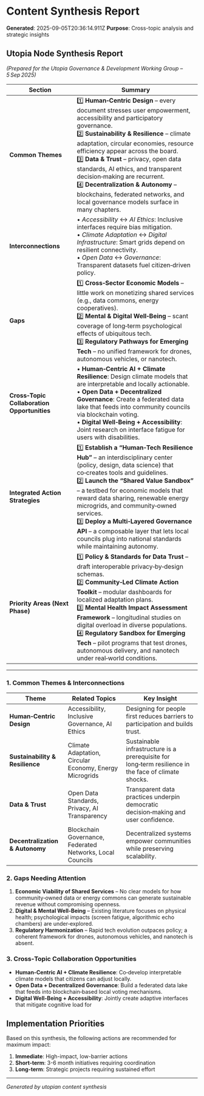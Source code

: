 # Content Synthesis Report

**Generated**: 2025-09-05T20:36:14.911Z
**Purpose**: Cross-topic analysis and strategic insights

## Utopia Node Synthesis Report  
*(Prepared for the Utopia Governance & Development Working Group – 5 Sep 2025)*  

| Section | Summary |
|---------|---------|
| **Common Themes** | 1️⃣ **Human‑Centric Design** – every document stresses user empowerment, accessibility and participatory governance. <br>2️⃣ **Sustainability & Resilience** – climate adaptation, circular economies, resource efficiency appear across the board. <br>3️⃣ **Data & Trust** – privacy, open data standards, AI ethics, and transparent decision‑making are recurrent. <br>4️⃣ **Decentralization & Autonomy** – blockchains, federated networks, and local governance models surface in many chapters. |
| **Interconnections** | • *Accessibility* ↔ *AI Ethics*: Inclusive interfaces require bias mitigation.<br>• *Climate Adaptation* ↔ *Digital Infrastructure*: Smart grids depend on resilient connectivity.<br>• *Open Data* ↔ *Governance*: Transparent datasets fuel citizen‑driven policy. |
| **Gaps** | 1️⃣ **Cross‑Sector Economic Models** – little work on monetizing shared services (e.g., data commons, energy cooperatives). <br>2️⃣ **Mental & Digital Well‑Being** – scant coverage of long‑term psychological effects of ubiquitous tech. <br>3️⃣ **Regulatory Pathways for Emerging Tech** – no unified framework for drones, autonomous vehicles, or nanotech. |
| **Cross‑Topic Collaboration Opportunities** | • **Human‑Centric AI + Climate Resilience**: Design climate models that are interpretable and locally actionable.<br>• **Open Data + Decentralized Governance**: Create a federated data lake that feeds into community councils via blockchain voting.<br>• **Digital Well‑Being + Accessibility**: Joint research on interface fatigue for users with disabilities. |
| **Integrated Action Strategies** | 1️⃣ **Establish a “Human‑Tech Resilience Hub”** – an interdisciplinary center (policy, design, data science) that co‑creates tools and guidelines.<br>2️⃣ **Launch the “Shared Value Sandbox”** – a testbed for economic models that reward data sharing, renewable energy microgrids, and community‑owned services.<br>3️⃣ **Deploy a Multi‑Layered Governance API** – a composable layer that lets local councils plug into national standards while maintaining autonomy. |
| **Priority Areas (Next Phase)** | 1️⃣ **Policy & Standards for Data Trust** – draft interoperable privacy‑by‑design schemas. <br>2️⃣ **Community‑Led Climate Action Toolkit** – modular dashboards for localized adaptation plans.<br>3️⃣ **Mental Health Impact Assessment Framework** – longitudinal studies on digital overload in diverse populations.<br>4️⃣ **Regulatory Sandbox for Emerging Tech** – pilot programs that test drones, autonomous delivery, and nanotech under real‑world conditions. |

---

### 1. Common Themes & Interconnections  

| Theme | Related Topics | Key Insight |
|-------|----------------|-------------|
| **Human‑Centric Design** | Accessibility, Inclusive Governance, AI Ethics | Designing for people first reduces barriers to participation and builds trust. |
| **Sustainability & Resilience** | Climate Adaptation, Circular Economy, Energy Microgrids | Sustainable infrastructure is a prerequisite for long‑term resilience in the face of climate shocks. |
| **Data & Trust** | Open Data Standards, Privacy, AI Transparency | Transparent data practices underpin democratic decision‑making and user confidence. |
| **Decentralization & Autonomy** | Blockchain Governance, Federated Networks, Local Councils | Decentralized systems empower communities while preserving scalability. |

### 2. Gaps Needing Attention  

1. **Economic Viability of Shared Services** – No clear models for how community‑owned data or energy commons can generate sustainable revenue without compromising openness.  
2. **Digital & Mental Well‑Being** – Existing literature focuses on physical health; psychological impacts (screen fatigue, algorithmic echo chambers) are under‑explored.  
3. **Regulatory Harmonization** – Rapid tech evolution outpaces policy; a coherent framework for drones, autonomous vehicles, and nanotech is absent.

### 3. Cross‑Topic Collaboration Opportunities  

- **Human‑Centric AI + Climate Resilience**: Co‑develop interpretable climate models that citizens can adjust locally.  
- **Open Data + Decentralized Governance**: Build a federated data lake that feeds into blockchain‑based local voting mechanisms.  
- **Digital Well‑Being + Accessibility**: Jointly create adaptive interfaces that mitigate cognitive load for

## Implementation Priorities
Based on this synthesis, the following actions are recommended for maximum impact:

1. **Immediate**: High-impact, low-barrier actions
2. **Short-term**: 3-6 month initiatives requiring coordination
3. **Long-term**: Strategic projects requiring sustained effort

---
*Generated by utopian content synthesis*
